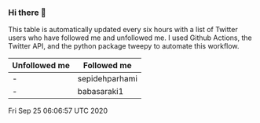 ### Hi there 👋

This table is automatically updated every six hours with a list of Twitter users who have followed me and unfollowed me. I used Github Actions, the Twitter API, and the python package tweepy to automate this workflow.

| Unfollowed me |  Followed me |
| --- | --- |
|-|sepidehparhami|
|-|babasaraki1|
Fri Sep 25 06:06:57 UTC 2020
